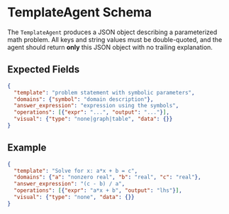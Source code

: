 # TemplateAgent Schema

The `TemplateAgent` produces a JSON object describing a parameterized math problem.
All keys and string values must be double-quoted, and the agent should return **only**
this JSON object with no trailing explanation.

## Expected Fields

```json
{
  "template": "problem statement with symbolic parameters",
  "domains": {"symbol": "domain description"},
  "answer_expression": "expression using the symbols",
  "operations": [{"expr": "...", "output": "..."}],
  "visual": {"type": "none|graph|table", "data": {}}
}
```

## Example

```json
{
  "template": "Solve for x: a*x + b = c",
  "domains": {"a": "nonzero real", "b": "real", "c": "real"},
  "answer_expression": "(c - b) / a",
  "operations": [{"expr": "a*x + b", "output": "lhs"}],
  "visual": {"type": "none", "data": {}}
}
```
